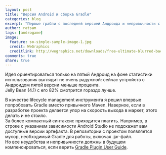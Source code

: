 ```yaml
---
layout: post
title: "Версия Android и сборка Gradle"
categories: blog
excerpt: "Первые грабли с последней версией Андроида и непривычности с Gradle"
author: ratsam
tags: [androgame]
image:
  feature: so-simple-sample-image-1.jpg
  credit: WeGraphics
  creditlink: http://wegraphics.net/downloads/free-ultimate-blurred-background-pack/
comments: true
share: true
---
```


Идея ориентироваться только на пятый Андроид на фоне статистики использования выглядит не очень радужной: сейчас устройств с Андроидом пятой версии меньше процента.  
Jelly Bean (4.1) с его 82% смотрится гораздо лучше.

В качестве lifecycle management инструмента я решил впервые попробовать Gradle вместо привычного Maven. Наверное, если в разработке проекта делается упор на скорость выхода в маркет, этого делать и не стоило.  
За более компактный синтаксис приходится платить. Например, в строке с указанием зависимости Android Studio не подскажет вам доступные версии артефакта. В репозитории с проектом появляется мусор, необходимый Gradle для работы, включая .jar-файл.  
Но все неудобства и непривычности должны в будущем компенсироваться, если верить [Gradle Plugin User Guide](http://tools.android.com/tech-docs/new-build-system/user-guide).
